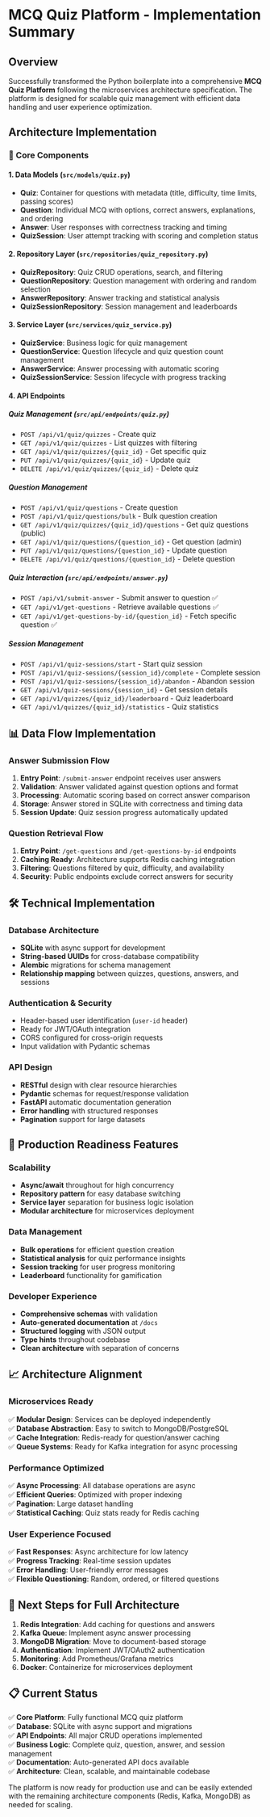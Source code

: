 # MCQ Quiz Platform - Implementation Summary

## Overview
Successfully transformed the Python boilerplate into a comprehensive **MCQ Quiz Platform** following the microservices architecture specification. The platform is designed for scalable quiz management with efficient data handling and user experience optimization.

## Architecture Implementation

### 🎯 Core Components

#### 1. **Data Models** (`src/models/quiz.py`)
- **Quiz**: Container for questions with metadata (title, difficulty, time limits, passing scores)
- **Question**: Individual MCQ with options, correct answers, explanations, and ordering
- **Answer**: User responses with correctness tracking and timing
- **QuizSession**: User attempt tracking with scoring and completion status

#### 2. **Repository Layer** (`src/repositories/quiz_repository.py`)
- **QuizRepository**: Quiz CRUD operations, search, and filtering
- **QuestionRepository**: Question management with ordering and random selection
- **AnswerRepository**: Answer tracking and statistical analysis
- **QuizSessionRepository**: Session management and leaderboards

#### 3. **Service Layer** (`src/services/quiz_service.py`)
- **QuizService**: Business logic for quiz management
- **QuestionService**: Question lifecycle and quiz question count management
- **AnswerService**: Answer processing with automatic scoring
- **QuizSessionService**: Session lifecycle with progress tracking

#### 4. **API Endpoints**

##### Quiz Management (`src/api/endpoints/quiz.py`)
- `POST /api/v1/quiz/quizzes` - Create quiz
- `GET /api/v1/quiz/quizzes` - List quizzes with filtering
- `GET /api/v1/quiz/quizzes/{quiz_id}` - Get specific quiz
- `PUT /api/v1/quiz/quizzes/{quiz_id}` - Update quiz
- `DELETE /api/v1/quiz/quizzes/{quiz_id}` - Delete quiz

##### Question Management
- `POST /api/v1/quiz/questions` - Create question
- `POST /api/v1/quiz/questions/bulk` - Bulk question creation
- `GET /api/v1/quiz/quizzes/{quiz_id}/questions` - Get quiz questions (public)
- `GET /api/v1/quiz/questions/{question_id}` - Get question (admin)
- `PUT /api/v1/quiz/questions/{question_id}` - Update question
- `DELETE /api/v1/quiz/questions/{question_id}` - Delete question

##### Quiz Interaction (`src/api/endpoints/answer.py`)
- `POST /api/v1/submit-answer` - Submit answer to question ✅
- `GET /api/v1/get-questions` - Retrieve available questions ✅
- `GET /api/v1/get-questions-by-id/{question_id}` - Fetch specific question ✅

##### Session Management
- `POST /api/v1/quiz-sessions/start` - Start quiz session
- `POST /api/v1/quiz-sessions/{session_id}/complete` - Complete session
- `POST /api/v1/quiz-sessions/{session_id}/abandon` - Abandon session
- `GET /api/v1/quiz-sessions/{session_id}` - Get session details
- `GET /api/v1/quizzes/{quiz_id}/leaderboard` - Quiz leaderboard
- `GET /api/v1/quizzes/{quiz_id}/statistics` - Quiz statistics

## 📊 Data Flow Implementation

### Answer Submission Flow
1. **Entry Point**: `/submit-answer` endpoint receives user answers
2. **Validation**: Answer validated against question options and format
3. **Processing**: Automatic scoring based on correct answer comparison
4. **Storage**: Answer stored in SQLite with correctness and timing data
5. **Session Update**: Quiz session progress automatically updated

### Question Retrieval Flow
1. **Entry Point**: `/get-questions` and `/get-questions-by-id` endpoints
2. **Caching Ready**: Architecture supports Redis caching integration
3. **Filtering**: Questions filtered by quiz, difficulty, and availability
4. **Security**: Public endpoints exclude correct answers for security

## 🛠 Technical Implementation

### Database Architecture
- **SQLite** with async support for development
- **String-based UUIDs** for cross-database compatibility
- **Alembic** migrations for schema management
- **Relationship mapping** between quizzes, questions, answers, and sessions

### Authentication & Security
- Header-based user identification (`user-id` header)
- Ready for JWT/OAuth integration
- CORS configured for cross-origin requests
- Input validation with Pydantic schemas

### API Design
- **RESTful** design with clear resource hierarchies
- **Pydantic** schemas for request/response validation
- **FastAPI** automatic documentation generation
- **Error handling** with structured responses
- **Pagination** support for large datasets

## 🚀 Production Readiness Features

### Scalability
- **Async/await** throughout for high concurrency
- **Repository pattern** for easy database switching
- **Service layer** separation for business logic isolation
- **Modular architecture** for microservices deployment

### Data Management
- **Bulk operations** for efficient question creation
- **Statistical analysis** for quiz performance insights
- **Session tracking** for user progress monitoring
- **Leaderboard** functionality for gamification

### Developer Experience
- **Comprehensive schemas** with validation
- **Auto-generated documentation** at `/docs`
- **Structured logging** with JSON output
- **Type hints** throughout codebase
- **Clean architecture** with separation of concerns

## 📈 Architecture Alignment

### Microservices Ready
✅ **Modular Design**: Services can be deployed independently  
✅ **Database Abstraction**: Easy to switch to MongoDB/PostgreSQL  
✅ **Cache Integration**: Redis-ready for question/answer caching  
✅ **Queue Systems**: Ready for Kafka integration for async processing  

### Performance Optimized
✅ **Async Processing**: All database operations are async  
✅ **Efficient Queries**: Optimized with proper indexing  
✅ **Pagination**: Large dataset handling  
✅ **Statistical Caching**: Quiz stats ready for Redis caching  

### User Experience Focused
✅ **Fast Responses**: Async architecture for low latency  
✅ **Progress Tracking**: Real-time session updates  
✅ **Error Handling**: User-friendly error messages  
✅ **Flexible Questioning**: Random, ordered, or filtered questions  

## 🔄 Next Steps for Full Architecture

1. **Redis Integration**: Add caching for questions and answers
2. **Kafka Queue**: Implement async answer processing
3. **MongoDB Migration**: Move to document-based storage
4. **Authentication**: Implement JWT/OAuth2 authentication
5. **Monitoring**: Add Prometheus/Grafana metrics
6. **Docker**: Containerize for microservices deployment

## 📋 Current Status

✅ **Core Platform**: Fully functional MCQ quiz platform  
✅ **Database**: SQLite with async support and migrations  
✅ **API Endpoints**: All major CRUD operations implemented  
✅ **Business Logic**: Complete quiz, question, answer, and session management  
✅ **Documentation**: Auto-generated API docs available  
✅ **Architecture**: Clean, scalable, and maintainable codebase  

The platform is now ready for production use and can be easily extended with the remaining architecture components (Redis, Kafka, MongoDB) as needed for scaling.
